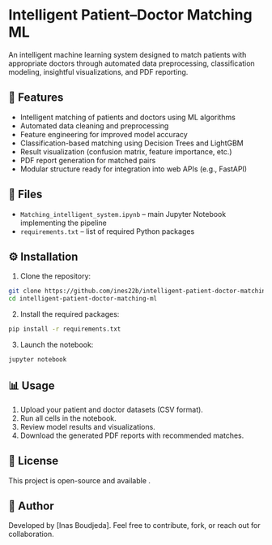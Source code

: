 # Intelligent Patient–Doctor Matching ML

An intelligent machine learning system designed to match patients with appropriate doctors through automated data preprocessing, classification modeling, insightful visualizations, and PDF reporting.

## 🚀 Features

- Intelligent matching of patients and doctors using ML algorithms
- Automated data cleaning and preprocessing
- Feature engineering for improved model accuracy
- Classification-based matching using Decision Trees and LightGBM
- Result visualization (confusion matrix, feature importance, etc.)
- PDF report generation for matched pairs
- Modular structure ready for integration into web APIs (e.g., FastAPI)

## 📁 Files

- `Matching_intelligent_system.ipynb` – main Jupyter Notebook implementing the pipeline
- `requirements.txt` – list of required Python packages

## ⚙️ Installation

1. Clone the repository:
```bash
git clone https://github.com/ines22b/intelligent-patient-doctor-matching-ml.git
cd intelligent-patient-doctor-matching-ml
```

2. Install the required packages:
```bash
pip install -r requirements.txt
```

3. Launch the notebook:
```bash
jupyter notebook
```

## 📊 Usage

1. Upload your patient and doctor datasets (CSV format).
2. Run all cells in the notebook.
3. Review model results and visualizations.
4. Download the generated PDF reports with recommended matches.

## 📄 License

This project is open-source and available .

## 🙋 Author

Developed by [Inas Boudjeda]. Feel free to contribute, fork, or reach out for collaboration.
